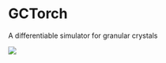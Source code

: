 # GCTorch
A differentiable simulator for granular crystals

![](https://github.com/GCTorch/AND_config.gif)
